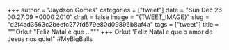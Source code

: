 
+++
author = "Jaydson Gomes"
categories = ["tweet"]
date = "Sun Dec 26 00:27:09 +0000 2010"
draft = false
image = "{TWEET_IMAGE}"
slug = "d2f4ad3563c2beefc277fd579e80d09896b8af4a"
tags = ["tweet"]
title = """Orkut "Feliz Natal e que ..."""
+++
Orkut 'Feliz Natal e que o amor de Jesus nos guie!" #MyBigBalls
